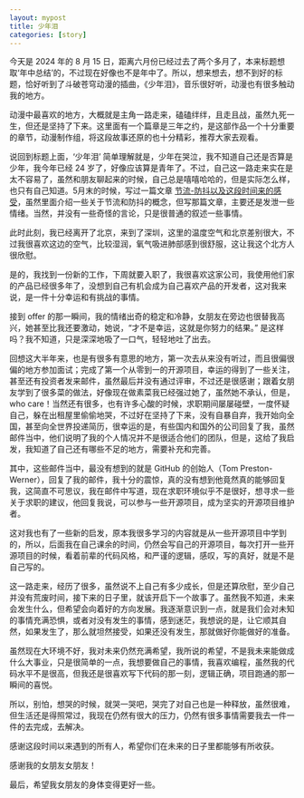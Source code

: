 ```yaml
---
layout: mypost
title: 少年泪
categories: [story]
---
```



今天是 2024 年的 8 月 15 日，距离六月份已经过去了两个多月了，本来标题想取‘年中总结’的，不过现在好像也不是年中了。所以，想来想去，想不到好的标题，恰好听到了斗破苍穹动漫的插曲，《少年泪》，音乐很好听，动漫也有很多触动我的地方。

动漫中最喜欢的地方，大概就是主角一路走来，磕磕绊绊，且走且战，虽然九死一生，但还是坚持了下来。这里面有一个篇章是三年之约，是这部作品一个十分重要的章节，动漫制作组，将这段故事还原的也十分精彩，推荐大家去观看。

说回到标题上面，‘少年泪’ 简单理解就是，少年在哭泣，我不知道自己还是否算是少年，我今年已经 24 岁了，好像应该算是青年了。不过，自己这一路走来实在是太不容易了，虽然和朋友聊起来的时候，自己总是嘻嘻哈哈的，但是实际怎么样，也只有自己知道。5月末的时候，写过一篇文章 [节流-防抖以及这段时间来的感受](https://slince-zero.github.io/posts/2024/05/30/节流-防抖以及这段时间来的感受.html)，虽然里面介绍一些关于节流和防抖的概念，但写那篇文章，主要还是发泄一些情绪。当然，并没有一些奇怪的言论，只是很普通的叙述一些事情。

此时此刻，我已经离开了北京，来到了深圳，这里的温度空气和北京差别很大，不过我很喜欢这边的空气，比较湿润，氧气吸进肺部感到很舒服，这让我这个北方人很欣慰。

是的，我找到一份新的工作，下周就要入职了，我很喜欢这家公司，我使用他们家的产品已经很多年了，没想到自己有机会成为自己喜欢产品的开发者，这对我来说，是一件十分幸运和有挑战的事情。

接到 offer 的那一瞬间，我的情绪出奇的稳定和冷静，女朋友在旁边也很替我高兴，她甚至比我还要激动，她说，“才不是幸运，这就是你努力的结果。” 是这样吗？我不知道，只是深深地吸了一口气，轻轻地吐了出去。

回想这大半年来，也是有很多有意思的地方，第一次去从来没有听过，而且很偏很偏的地方参加面试；完成了第一个从零到一的开源项目，幸运的得到了一些关注，甚至还有投资者发来邮件，虽然最后并没有通过评审，不过还是很感谢；跟着女朋友学到了很多菜的做法，好像现在做素菜我已经强过她了，虽然她不承认，但是，who care！当然还有很多，也有许多心酸的时候，求职期间屡屡碰壁，一度怀疑自己，躲在出租屋里偷偷地哭，不过好在坚持了下来，没有自暴自弃，我开始向全国，甚至向全世界投递简历，很幸运的是，有些国内和国外的公司回复了我，虽然邮件当中，他们说明了我的个人情况并不是很适合他们的团队，但是，这给了我启发，我知道了自己还有哪些不足的地方，需要补充和完善。

其中，这些邮件当中，最没有想到的就是 GitHub 的创始人（Tom Preston-Werner），回复了我的邮件，我十分的震惊，真的没有想到他竟然真的能够回复我，这简直不可思议，我在邮件中写道，现在求职环境似乎不是很好，想寻求一些关于求职的建议，他回复我说，可以参与一些开源项目，成为坚实的开源项目维护者。

这对我也有了一些新的启发，原本我很多学习的内容就是从一些开源项目中学到的，所以，后面我在自己课余的时间，仍然会写自己的开源项目，每次打开一些开源项目的时候，看着前辈的代码风格，和严谨的逻辑，感叹，写的真好，就是不是自己写的。

这一路走来，经历了很多，虽然说不上自己有多少成长，但是还算欣慰，至少自己并没有荒废时间，接下来的日子里，就该开启下一个故事了。虽然我不知道，未来会发生什么，但希望会向着好的方向发展。我逐渐意识到一点，就是我们会对未知的事情充满恐惧，或者对没有发生的事情，感到迷茫，我想说的是，让它顺其自然，如果发生了，那么就坦然接受，如果还没有发生，那就做好你能做好的准备。

虽然现在大环境不好，我对未来仍然充满希望，我所说的希望，不是我未来能做成什么大事业，只是很简单的一点，我想要做自己的事情，我喜欢编程，虽然我的代码水平不是很高，但我还是很喜欢写下代码的那一刻，逻辑正确，项目跑通的那一瞬间的喜悦。

所以，别怕，想哭的时候，就哭一哭吧，哭完了对自己也是一种释放，虽然很难，但生活还是得照常过，我现在仍然有很大的压力，仍然有很多事情需要我去一件一件的去完成，去解决。

感谢这段时间以来遇到的所有人，希望你们在未来的日子里都能够有所收获。

感谢我的女朋友女朋友！

最后，希望我女朋友的身体变得更好一些。
